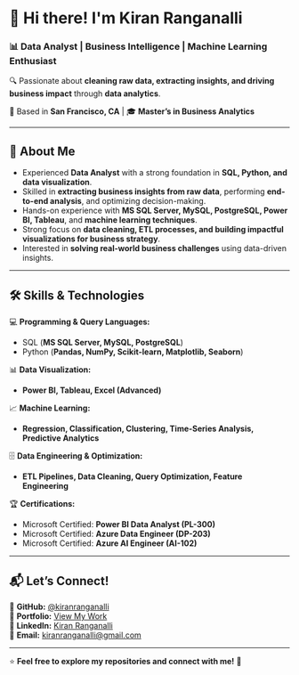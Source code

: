 # 👋 Hi there! I'm Kiran Ranganalli  
### 📊 Data Analyst | Business Intelligence | Machine Learning Enthusiast  
🔍 Passionate about **cleaning raw data, extracting insights, and driving business impact** through **data analytics**.  

📍 Based in **San Francisco, CA** | 🎓 **Master’s in Business Analytics**  

---

## 🚀 About Me  
- Experienced **Data Analyst** with a strong foundation in **SQL, Python, and data visualization**.  
- Skilled in **extracting business insights from raw data**, performing **end-to-end analysis**, and optimizing decision-making.  
- Hands-on experience with **MS SQL Server, MySQL, PostgreSQL, Power BI, Tableau**, and **machine learning techniques**.  
- Strong focus on **data cleaning, ETL processes, and building impactful visualizations for business strategy**.  
- Interested in **solving real-world business challenges** using data-driven insights.  

---

## 🛠️ Skills & Technologies  
💻 **Programming & Query Languages:**  
  - SQL (**MS SQL Server, MySQL, PostgreSQL**)  
  - Python (**Pandas, NumPy, Scikit-learn, Matplotlib, Seaborn**)  

📊 **Data Visualization:**  
  - **Power BI, Tableau, Excel (Advanced)**  

📈 **Machine Learning:**  
  - **Regression, Classification, Clustering, Time-Series Analysis, Predictive Analytics**  

🗄️ **Data Engineering & Optimization:**  
  - **ETL Pipelines, Data Cleaning, Query Optimization, Feature Engineering**  

🏆 **Certifications:**  
  - Microsoft Certified: **Power BI Data Analyst (PL-300)**  
  - Microsoft Certified: **Azure Data Engineer (DP-203)**  
  - Microsoft Certified: **Azure AI Engineer (AI-102)**  

---

## 📬 Let’s Connect!  
📌 **GitHub:** [@kiranranganalli](https://github.com/kiranranganalli)  
💼 **Portfolio:** [View My Work](https://ranganallikiran199.wixsite.com/my-site-1)  
🔗 **LinkedIn:** [Kiran Ranganalli](https://www.linkedin.com/in/kiranranganalli/)  
📧 **Email:** [kiranranganalli@gmail.com](mailto:kiranranganalli@gmail.com)  

---

⭐ **Feel free to explore my repositories and connect with me!** 🚀  
